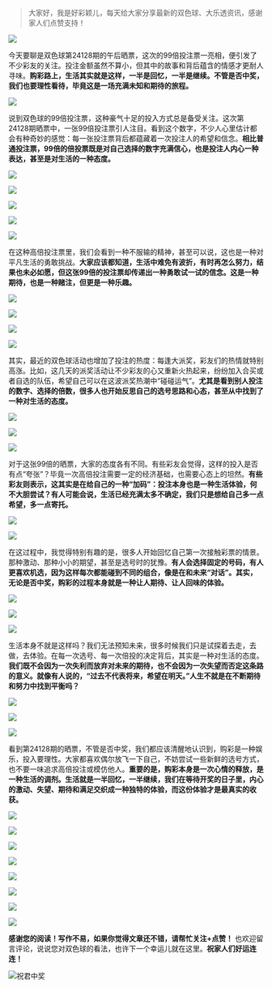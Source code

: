 > 大家好，我是好彩颖儿，每天给大家分享最新的双色球、大乐透资讯，感谢家人们点赞支持！

![](https://cdn.jsdelivr.net/gh/wangwenjie1314/PicCDN/2024-7-11/1720660897499-image.png)

今天要聊是双色球第24128期的午后晒票，这次的99倍投注票一亮相，便引发了不少彩友的关注。投注金额虽然不算小，但其中的故事和背后蕴含的情感才更耐人寻味。**购彩路上，生活其实就是这样，一半是回忆，一半是继续。不管是否中奖，我们也要理性看待，毕竟这是一场充满未知和期待的旅程。**


![](https://cdn.jsdelivr.net/gh/wangwenjie1314/PicCDN/2024-11-7/1730963526861-image.png)


说到双色球的99倍投注票，这种豪气十足的投入方式总是备受关注。这次第24128期晒票中，一张99倍投注票引人注目。看到这个数字，不少人心里估计都会有种奇妙的感觉：每一张投注票背后都蕴藏着一次投注人的希望和信念。**相比普通投注票，99倍的倍投票既是对自己选择的数字充满信心，也是投注人内心一种表达，甚至是对生活的一种态度。**

![](https://cdn.jsdelivr.net/gh/wangwenjie1314/PicCDN/2024-11-7/1730963699512-image.png)

![](https://cdn.jsdelivr.net/gh/wangwenjie1314/PicCDN/2024-11-7/1730963704511-image.png)


![](https://cdn.jsdelivr.net/gh/wangwenjie1314/PicCDN/2024-11-7/1730963532940-image.png)


![](https://cdn.jsdelivr.net/gh/wangwenjie1314/PicCDN/2024-11-7/1730963642503-image.png)

![](https://cdn.jsdelivr.net/gh/wangwenjie1314/PicCDN/2024-11-7/1730963637934-image.png)


在这种高倍投注票里，我们会看到一种不服输的精神，甚至可以说，这也是一种对平凡生活的勇敢挑战。**大家应该都知道，生活中难免有波折，有时再怎么努力，结果也未必如愿，但这张99倍的投注票却传递出一种勇敢试一试的信念。这是一种期待，也是一种赌注，但更是一种乐趣。**


![](https://cdn.jsdelivr.net/gh/wangwenjie1314/PicCDN/2024-11-7/1730963539223-image.png)


![](https://cdn.jsdelivr.net/gh/wangwenjie1314/PicCDN/2024-11-7/1730963631302-image.png)

![](https://cdn.jsdelivr.net/gh/wangwenjie1314/PicCDN/2024-11-7/1730963627686-image.png)

![](https://cdn.jsdelivr.net/gh/wangwenjie1314/PicCDN/2024-11-7/1730963623667-image.png)


其实，最近的双色球活动也增加了投注的热度：每逢大派奖，彩友们的热情就特别高涨。比如，这几天的派奖活动让不少彩友的心又重新火热起来，纷纷加入合买或者自选的队伍，希望自己可以在这波派奖热潮中“碰碰运气”。**尤其是看到别人投注的数字、选择的倍数，很多人也开始反思自己的选号思路和心态，甚至从中找到了一种对生活的态度。**


![](https://cdn.jsdelivr.net/gh/wangwenjie1314/PicCDN/2024-11-7/1730963562941-image.png)

![](https://cdn.jsdelivr.net/gh/wangwenjie1314/PicCDN/2024-11-7/1730963555386-image.png)

![](https://cdn.jsdelivr.net/gh/wangwenjie1314/PicCDN/2024-11-7/1730963547760-image.png)


对于这张99倍的晒票，大家的态度各有不同。有些彩友会觉得，这样的投入是否有点“夸张”？毕竟一次高倍投注需要一定的经济基础，也需要心态上的坦然。**有些彩友则表示，这其实是在给自己的一种“加码”：投注本身也是一种生活体验，何不大胆尝试？有人可能会说，生活已经充满太多不确定，我们只是想给自己多一点希望，多一点寄托。**


![](https://cdn.jsdelivr.net/gh/wangwenjie1314/PicCDN/2024-11-7/1730963569458-image.png)


![](https://cdn.jsdelivr.net/gh/wangwenjie1314/PicCDN/2024-11-7/1730963575227-image.png)

在这过程中，我觉得特别有趣的是，很多人开始回忆自己第一次接触彩票的情景。那种激动、那种小小的期望，甚至是选号时的犹豫。**有人会选择固定的号码，有人更喜欢机选，因为这样每次都能碰到不同的组合，像是在和未来“对话”。其实，无论是否中奖，购彩的过程本身就是一种让人期待、让人回味的体验。**

![](https://cdn.jsdelivr.net/gh/wangwenjie1314/PicCDN/2024-11-7/1730963610391-image.png)

![](https://cdn.jsdelivr.net/gh/wangwenjie1314/PicCDN/2024-11-7/1730963616199-image.png)


![](https://cdn.jsdelivr.net/gh/wangwenjie1314/PicCDN/2024-11-7/1730963580408-image.png)


生活本身不就是这样吗？我们无法预知未来，很多时候我们只是试探着去走，去做，去体验。在每一次选号、每一次倍投的决定背后，其实是一种对生活的态度。**我们既不会因为一次失利而放弃对未来的期待，也不会因为一次失望而否定这条路的意义。就像有人说的，“过去不代表将来，希望在明天。”人生不就是在不断期待和努力中找到平衡吗？**


![](https://cdn.jsdelivr.net/gh/wangwenjie1314/PicCDN/2024-11-7/1730963601833-image.png)

![](https://cdn.jsdelivr.net/gh/wangwenjie1314/PicCDN/2024-11-7/1730963595263-image.png)

![](https://cdn.jsdelivr.net/gh/wangwenjie1314/PicCDN/2024-11-7/1730963652317-image.png)


看到第24128期的晒票，不管是否中奖，我们都应该清醒地认识到，购彩是一种娱乐，投入要理性。大家都喜欢偶尔放飞一下自己，不妨尝试一些新鲜的选号方式，也不要一味追求高倍投注或模仿他人。**重要的是，购彩本身是一次心情的释放，是一种生活的调剂。生活就是一半回忆，一半继续，我们在等待开奖的日子里，内心的激动、失望、期待和满足交织成一种独特的体验，而这份体验才是最真实的收获。**


![](https://cdn.jsdelivr.net/gh/wangwenjie1314/PicCDN/2024-11-7/1730963673366-image.png)

![](https://cdn.jsdelivr.net/gh/wangwenjie1314/PicCDN/2024-11-7/1730963668924-image.png)

![](https://cdn.jsdelivr.net/gh/wangwenjie1314/PicCDN/2024-11-7/1730963662239-image.png)

![](https://cdn.jsdelivr.net/gh/wangwenjie1314/PicCDN/2024-11-7/1730963658487-image.png)

![](https://cdn.jsdelivr.net/gh/wangwenjie1314/PicCDN/2024-11-7/1730963692405-image.png)

![](https://cdn.jsdelivr.net/gh/wangwenjie1314/PicCDN/2024-11-7/1730963687420-image.png)

![](https://cdn.jsdelivr.net/gh/wangwenjie1314/PicCDN/2024-11-7/1730963684394-image.png)

![](https://cdn.jsdelivr.net/gh/wangwenjie1314/PicCDN/2024-11-7/1730963680606-image.png)


**感谢您的阅读！写作不易，如果你觉得文章还不错，请帮忙关注+点赞！** 也欢迎留言评论，说说您对双色球的看法，也许下一个幸运儿就在这里。**祝家人们好运连连！**

![祝君中奖](https://cdn.jsdelivr.net/gh/wangwenjie1314/PicCDN/2024-8-25/1724581589491-image.png)
